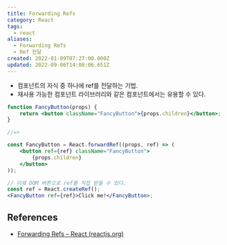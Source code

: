 ```yaml
---
title: Forwarding Refs
category: React
tags:
  - react
aliases:
  - Forwarding Refs
  - Ref 전달
created: 2022-01-09T07:27:00.000Z
updated: 2022-09-06T14:00:06.651Z
---
```


<Metadata />

- 컴포넌트의 자식 중 하나에 ref를 전달하는 기법.
- 재사용 가능한 컴포넌트 라이브러리와 같은 컴포넌트에서는 유용할 수 있다.

```jsx
function FancyButton(props) {
	return <button className="FancyButton">{props.children}</button>;
}

//=>

const FancyButton = React.forwardRef((props, ref) => (
	<button ref={ref} className="FancyButton">
		{props.children}
	</button>
));

// 이제 DOM 버튼으로 ref를 직접 받을 수 있다.
const ref = React.createRef();
<FancyButton ref={ref}>Click me!</FancyButton>;
```

## References

- [Forwarding Refs – React (reactjs.org)](https://ko.reactjs.org/docs/forwarding-refs.html#gatsby-focus-wrapper)
